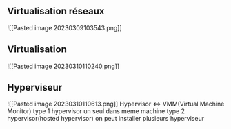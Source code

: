 ## Virtualisation réseaux
![[Pasted image 20230309103543.png]]
## Virtualisation
![[Pasted image 20230310110240.png]]
## Hyperviseur
![[Pasted image 20230310110613.png]]
Hypervisor <=> VMM(Virtual Machine Monitor)
type 1 hypervisor un seul dans meme machine
type 2 hypervisor(hosted hypervisor) on peut installer plusieurs hyperviseur